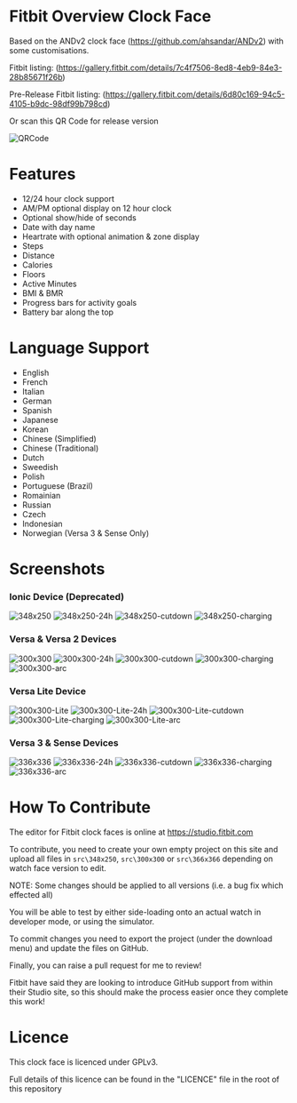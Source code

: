 # Fitbit Overview Clock Face

Based on the ANDv2 clock face (https://github.com/ahsandar/ANDv2) with some customisations.

Fitbit listing: (https://gallery.fitbit.com/details/7c4f7506-8ed8-4eb9-84e3-28b85671f26b)

Pre-Release Fitbit listing: (https://gallery.fitbit.com/details/6d80c169-94c5-4105-b9dc-98df99b798cd)

Or scan this QR Code for release version

![QRCode](https://github.com/BlythMeister/Fitbit-Overview-Face/blob/master/.images/QR.png?raw=true)

# Features

* 12/24 hour clock support
* AM/PM optional display on 12 hour clock
* Optional show/hide of seconds
* Date with day name
* Heartrate with optional animation & zone display
* Steps
* Distance
* Calories
* Floors
* Active Minutes
* BMI & BMR
* Progress bars for activity goals
* Battery bar along the top

# Language Support

* English
* French
* Italian
* German
* Spanish
* Japanese
* Korean
* Chinese (Simplified)
* Chinese (Traditional)
* Dutch
* Sweedish
* Polish
* Portuguese (Brazil)
* Romainian
* Russian
* Czech
* Indonesian
* Norwegian (Versa 3 & Sense Only)

# Screenshots

### Ionic Device (Deprecated)

![348x250](https://github.com/BlythMeister/Fitbit-Overview-Face/blob/master/.images/348x250/1.base.png?raw=true)
![348x250-24h](https://github.com/BlythMeister/Fitbit-Overview-Face/blob/master/.images/348x250/2.24h.png?raw=true)
![348x250-cutdown](https://github.com/BlythMeister/Fitbit-Overview-Face/blob/master/.images/348x250/3.cutdown.png?raw=true)
![348x250-charging](https://github.com/BlythMeister/Fitbit-Overview-Face/blob/master/.images/348x250/4.charging.png?raw=true)

### Versa & Versa 2 Devices

![300x300](https://github.com/BlythMeister/Fitbit-Overview-Face/blob/master/.images/300x300/1.base.png?raw=true)
![300x300-24h](https://github.com/BlythMeister/Fitbit-Overview-Face/blob/master/.images/300x300/2.24h.png?raw=true)
![300x300-cutdown](https://github.com/BlythMeister/Fitbit-Overview-Face/blob/master/.images/300x300/3.cutdown.png?raw=true)
![300x300-charging](https://github.com/BlythMeister/Fitbit-Overview-Face/blob/master/.images/300x300/4.charging.png?raw=true)
![300x300-arc](https://github.com/BlythMeister/Fitbit-Overview-Face/blob/master/.images/300x300/5.arc.png?raw=true)

### Versa Lite Device

![300x300-Lite](https://github.com/BlythMeister/Fitbit-Overview-Face/blob/master/.images/300x300_Lite/1.base.png?raw=true)
![300x300-Lite-24h](https://github.com/BlythMeister/Fitbit-Overview-Face/blob/master/.images/300x300_Lite/2.24h.png?raw=true)
![300x300-Lite-cutdown](https://github.com/BlythMeister/Fitbit-Overview-Face/blob/master/.images/300x300_Lite/3.cutdown.png?raw=true)
![300x300-Lite-charging](https://github.com/BlythMeister/Fitbit-Overview-Face/blob/master/.images/300x300_Lite/4.charging.png?raw=true)
![300x300-Lite-arc](https://github.com/BlythMeister/Fitbit-Overview-Face/blob/master/.images/300x300_Lite/5.arc.png?raw=true)

### Versa 3 & Sense Devices

![336x336](https://github.com/BlythMeister/Fitbit-Overview-Face/blob/master/.images/336x336/1.base.png?raw=true)
![336x336-24h](https://github.com/BlythMeister/Fitbit-Overview-Face/blob/master/.images/336x336/2.24h.png?raw=true)
![336x336-cutdown](https://github.com/BlythMeister/Fitbit-Overview-Face/blob/master/.images/336x336/3.cutdown.png?raw=true)
![336x336-charging](https://github.com/BlythMeister/Fitbit-Overview-Face/blob/master/.images/336x336/4.charging.png?raw=true)
![336x336-arc](https://github.com/BlythMeister/Fitbit-Overview-Face/blob/master/.images/336x336/5.arc.png?raw=true)

# How To Contribute

The editor for Fitbit clock faces is online at https://studio.fitbit.com

To contribute, you need to create your own empty project on this site and upload all files in `src\348x250`, `src\300x300` or `src\366x366` depending on watch face version to edit.

NOTE: Some changes should be applied to all versions (i.e. a bug fix which effected all)

You will be able to test by either side-loading onto an actual watch in developer mode, or using the simulator.

To commit changes you need to export the project (under the download menu) and update the files on GitHub.

Finally, you can raise a pull request for me to review!

Fitbit have said they are looking to introduce GitHub support from within their Studio site, so this should make the process easier once they complete this work!

# Licence

This clock face is licenced under GPLv3.

Full details of this licence can be found in the "LICENCE" file in the root of this repository

